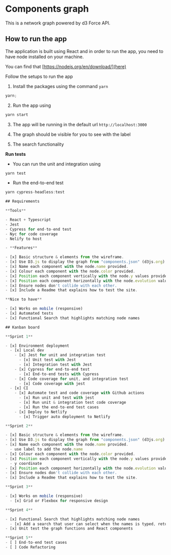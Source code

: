 # Components graph

This is a network graph powered by d3 Force API.

## How to run the app

The application is built using React and in order to run the app, you need to have node installed on your machine.

You can find that [https://nodejs.org/en/download/](here)

Follow the setups to run the app

1. Install the packages using the command `yarn`

```javascript
yarn;
```

2. Run the app using

```javascript
yarn start
```

3. The app will be running in the default url `http://localhost:3000`

4. The graph should be visible for you to see with the label

5. The search functionality

**Run tests**

- You can run the unit and integration using

```javascript
yarn test
```

- Run the end-to-end test

```javascript
yarn cypress-headless:test

## Requirements

**Tools**

- React + Typescript
- Jest
- Cypress for end-to-end test
- Nyc for code coverage
- Nelify to host

- **Features**

- [x] Basic structure & elements from the wireframe.
- [x] Use D3.js to display the graph from "components.json" (d3js.org).
- [x] Name each component with the node.name provided.
- [x] Colour each component with the node.color provided.
- [x] Position each component vertically with the node.y values provided.
- [x] Position each component horizontally with the node.evolution values provided (0=left, 5=right)
- [x] Ensure nodes don't collide with each other.
- [x] Include a Readme that explains how to test the site.

**Nice to have**

- [x] Works on mobile (responsive)
- [x] Automated tests
- [x] Functional Search that highlights matching node names

## Kanban board

**Sprint 1**

- [x] Environment deployment
  - [x] Local dev
    - [x] Jest for unit and integration test
      - [x] Unit test with Jest
      - [x] Integration test with Jest
    - [x] Cypress for end-to-end test
      - [x] End-to-end tests with Cypress
    - [x] Code coverage for unit, and integration test
      - [x] Code coverage with jest
  - [x] CI
    - [x] Automate test and code coverage with Github actions
      - [x] Run unit and test with jest
      - [x] Run unit & integration test code coverage
      - [x] Run the end-to-end test cases
    - [x] Deploy to Netlify
      - [x] Trigger auto deployment to Netlify

**Sprint 2**

- [x] Basic structure & elements from the wireframe.
- [x] Use D3.js to display the graph from "components.json" (d3js.org).
- [x] Name each component with the node.name provided.
  - use label to add the node.name
- [x] Colour each component with the node.color provided.
- [x] Position each component vertically with the node.y values provided.
  - y coordinate
- [x] Position each component horizontally with the node.evolution values provided (0=left, 5=right)
- [x] Ensure nodes don't collide with each other.
- [x] Include a Readme that explains how to test the site.

**Sprint 3**

- [x] Works on mobile (responsive)
  - [x] Grid or Flexbox for responsive design

**Sprint 4**

- [x] Functional Search that highlights matching node names
  - [x] Add a search that user can select when the names is typed, returns not found if there is no match.
- [x] Unit test the graph functions and React components

**Sprint 5**
- [ ] End-to-end test cases
- [ ] Code Refactoring
```
